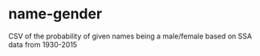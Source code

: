 # name-gender
CSV of the probability of given names being a male/female based on SSA data from 1930-2015
